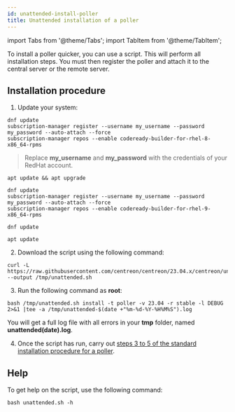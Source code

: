 ```yaml
---
id: unattended-install-poller
title: Unattended installation of a poller
---
```

import Tabs from '@theme/Tabs';
import TabItem from '@theme/TabItem';

To install a poller quicker, you can use a script. This will perform all installation steps. You must then register the poller and attach it to the central server or the remote server.

## Installation procedure

1. Update your system:

<Tabs groupId="sync">
<TabItem value="RHEL 8" label="RHEL 8">

```shell
dnf update
subscription-manager register --username my_username --password my_password --auto-attach --force
subscription-manager repos --enable codeready-builder-for-rhel-8-x86_64-rpms
```

> Replace **my_username** and **my_password** with the credentials of your RedHat account.

</TabItem>

<TabItem value="Alma / Oracle Linux 8" label="Alma / Oracle Linux 8">

```shell
apt update && apt upgrade
```

</TabItem>
<TabItem value="RHEL 9" label="RHEL 9">

```shell
dnf update
subscription-manager register --username my_username --password my_password --auto-attach --force
subscription-manager repos --enable codeready-builder-for-rhel-9-x86_64-rpms
```

</TabItem>
<TabItem value="Alma / Oracle Linux 9" label="Alma / Oracle Linux 9">

```shell
dnf update
```

</TabItem>
<TabItem value="Debian 11" label="Debian 11">

```shell
apt update
```

</TabItem>
</Tabs>

2. Download the script using the following command:

```shell
curl -L https://raw.githubusercontent.com/centreon/centreon/23.04.x/centreon/unattended.sh --output /tmp/unattended.sh
```

3. Run the following command as **root**:

```shell
bash /tmp/unattended.sh install -t poller -v 23.04 -r stable -l DEBUG  2>&1 |tee -a /tmp/unattended-$(date +"%m-%d-%Y-%H%M%S").log
```

  You will get a full log file with all errors in your **tmp** folder, named **unattended(date).log**.

4. Once the script has run, carry out [steps 3 to 5 of the standard installation procedure for a poller](./using-packages.md#step-3-register-the-server).

## Help

To get help on the script, use the following command:

```shell
bash unattended.sh -h
```
